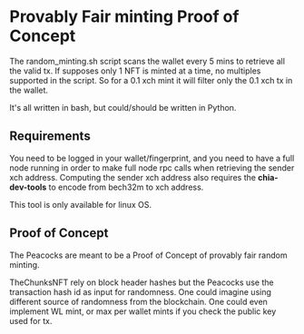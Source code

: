# Provably Fair minting Proof of Concept
The random_minting.sh script scans the wallet every 5 mins to retrieve all the valid tx.
If supposes only 1 NFT is minted at a time, no multiples supported in the script.
So for a 0.1 xch mint it will filter only the 0.1 xch tx in the wallet.

It's all written in bash, but could/should be written in Python.

## Requirements
You need to be logged in your wallet/fingerprint, and you need to have a full node running in order to make full node rpc calls when retrieving the sender xch address. Computing the sender xch address also requires the **chia-dev-tools** to encode from bech32m to xch address.

This tool is only available for linux OS.

## Proof of Concept
The Peacocks are meant to be a Proof of Concept of provably fair random minting.

TheChunksNFT rely on block header hashes but the Peacocks use the transaction hash id as input for randomness.
One could imagine using different source of randomness from the blockchain.
One could even implement WL mint, or max per wallet mints if you check the public key used for tx.
